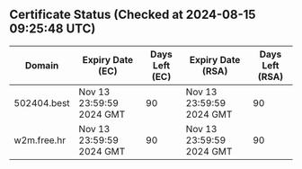 ## Certificate Status (Checked at 2024-08-15 09:25:48 UTC)
| Domain | Expiry Date (EC) | Days Left (EC) | Expiry Date (RSA) | Days Left (RSA) |
|--------|-------------------|----------------|--------------------|--------------------|
| 502404.best | Nov 13 23:59:59 2024 GMT | 90 | Nov 13 23:59:59 2024 GMT | 90 |
| w2m.free.hr | Nov 13 23:59:59 2024 GMT | 90 | Nov 13 23:59:59 2024 GMT | 90 |
